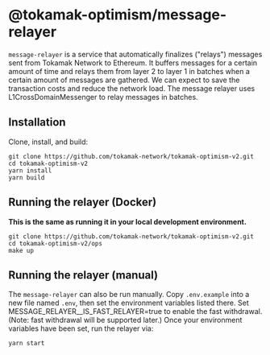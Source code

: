 # @tokamak-optimism/message-relayer

`message-relayer` is a service that automatically finalizes ("relays") messages sent from Tokamak Network to Ethereum.
It buffers messages for a certain amount of time and relays them from layer 2 to layer 1 in batches when a certain amount of messages are gathered. We can expect to save the transaction costs and reduce the network load.
The message relayer uses L1CrossDomainMessenger to relay messages in batches.

## Installation

Clone, install, and build:

```
git clone https://github.com/tokamak-network/tokamak-optimism-v2.git
cd tokamak-optimism-v2
yarn install
yarn build
```

## Running the relayer (Docker)

**This is the same as running it in your local development environment.**

```
git clone https://github.com/tokamak-network/tokamak-optimism-v2.git
cd tokamak-optimism-v2/ops
make up
```

## Running the relayer (manual)

The `message-relayer` can also be run manually.
Copy `.env.example` into a new file named `.env`, then set the environment variables listed there.
Set MESSAGE_RELAYER__IS_FAST_RELAYER=true to enable the fast withdrawal.
(Note: fast withdrawal will be supported later.)
Once your environment variables have been set, run the relayer via:

```
yarn start
```

